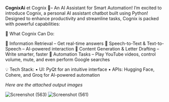 **CognixAi**
et Cognix 🤖– An AI Assistant for Smart Automation! 
I’m excited to introduce Cognix, a personal AI assistant chatbot built using Python! Designed to enhance productivity and streamline tasks, Cognix is packed with powerful capabilities:

💠 What Cognix Can Do:

🔸 Information Retrieval – Get real-time answers
🔸 Speech-to-Text & Text-to-Speech – AI-powered interaction
🔸 Content Generation & Letter Drafting – Write smarter, faster
🔸 Automation Tasks – Play YouTube videos, control volume, mute, and even perform Google searches

💡 Tech Stack:
▪️ UI: PyQt for an intuitive interface
▪️ APIs: Hugging Face, Cohere, and Groq for AI-powered automation

_Here are the attached output images_

![Screenshot (563)](https://github.com/user-attachments/assets/d9abdfae-219f-43b7-b56b-d79526c2a5b5)
![Screenshot (561)](https://github.com/user-attachments/assets/5952d213-7879-438b-b7a4-605120ba3c30)


